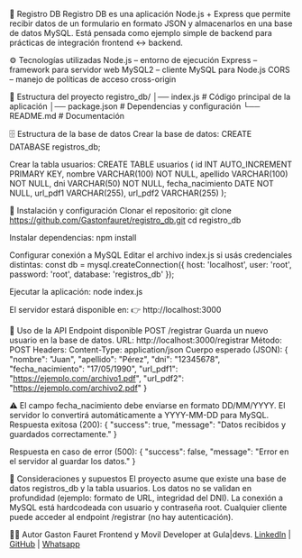 📖 Registro DB
Registro DB es una aplicación Node.js + Express que permite recibir datos de un formulario en formato JSON y almacenarlos en una base de datos MySQL.
Está pensada como ejemplo simple de backend para prácticas de integración frontend ↔ backend.

⚙️ Tecnologías utilizadas
Node.js
 – entorno de ejecución
Express
 – framework para servidor web
MySQL2
 – cliente MySQL para Node.js
CORS
 – manejo de políticas de acceso cross-origin

📂 Estructura del proyecto
registro_db/
│── index.js         # Código principal de la aplicación
│── package.json     # Dependencias y configuración
└── README.md        # Documentación

🗄️ Estructura de la base de datos
Crear la base de datos:
CREATE DATABASE registros_db;

Crear la tabla usuarios:
CREATE TABLE usuarios (
  id INT AUTO_INCREMENT PRIMARY KEY,
  nombre VARCHAR(100) NOT NULL,
  apellido VARCHAR(100) NOT NULL,
  dni VARCHAR(50) NOT NULL,
  fecha_nacimiento DATE NOT NULL,
  url_pdf1 VARCHAR(255),
  url_pdf2 VARCHAR(255)
);

🔧 Instalación y configuración
Clonar el repositorio:
git clone https://github.com/Gastonfauret/registro_db.git
cd registro_db

Instalar dependencias:
npm install

Configurar conexión a MySQL
Editar el archivo index.js si usás credenciales distintas:
const db = mysql.createConnection({
  host: 'localhost',
  user: 'root',
  password: 'root',
  database: 'registros_db'
});

Ejecutar la aplicación:
node index.js

El servidor estará disponible en:
👉 http://localhost:3000

🚀 Uso de la API
Endpoint disponible
POST /registrar
Guarda un nuevo usuario en la base de datos.
URL: http://localhost:3000/registrar
Método: POST
Headers:
Content-Type: application/json
Cuerpo esperado (JSON):
{
  "nombre": "Juan",
  "apellido": "Pérez",
  "dni": "12345678",
  "fecha_nacimiento": "17/05/1990",
  "url_pdf1": "https://ejemplo.com/archivo1.pdf",
  "url_pdf2": "https://ejemplo.com/archivo2.pdf"
}

⚠️ El campo fecha_nacimiento debe enviarse en formato DD/MM/YYYY.
El servidor lo convertirá automáticamente a YYYY-MM-DD para MySQL.
Respuesta exitosa (200):
{
  "success": true,
  "message": "Datos recibidos y guardados correctamente."
}

Respuesta en caso de error (500):
{
  "success": false,
  "message": "Error en el servidor al guardar los datos."
}

📌 Consideraciones y supuestos
El proyecto asume que existe una base de datos registros_db y la tabla usuarios.
Los datos no se validan en profundidad (ejemplo: formato de URL, integridad del DNI).
La conexión a MySQL está hardcodeada con usuario y contraseña root.
Cualquier cliente puede acceder al endpoint /registrar (no hay autenticación).

👨‍💻 Autor
Gaston Fauret
Frontend y Movil Developer at Gula|devs.
<a href="https://www.linkedin.com/in/gastonfauret/">LinkedIn</a> | <a href="https://github.com/Gastonfauret">GitHub</a> | <a href="https://wa.me/542281595799">Whatsapp</a>


